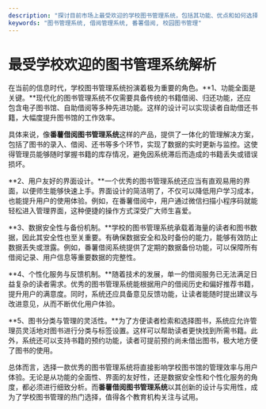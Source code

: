 ```yaml
---
description: "探讨目前市场上最受欢迎的学校图书管理系统，包括其功能、优点和如何选择合适的系统。"
keywords: "图书管理系统, 借阅管理系统, 番薯借阅, 校园图书管理"
---
```

# 最受学校欢迎的图书管理系统解析

在当前的信息时代，学校图书管理系统扮演着极为重要的角色。**1、功能全面是关键。**现代化的图书管理系统不仅需要具备传统的书籍借阅、归还功能，还应包含电子图书馆、自助借阅等多种先进功能。这样的设计可以实现读者自助借还书籍，大幅度提升图书馆的工作效率。

具体来说，像**番薯借阅图书管理系统**这样的产品，提供了一体化的管理解决方案，包括了图书的录入、借阅、还书等多个环节，实现了数据的实时更新与监控。这使得管理员能够随时掌握书籍的库存情况，避免因系统滞后而造成的书籍丢失或错误损坏。

**2、用户友好的界面设计。**一个优秀的图书管理系统还应当有直观易用的界面，以便师生能够快速上手。界面设计的简洁明了，不仅可以降低用户学习成本，也能提升用户的使用体验。例如，在番薯借阅中，用户通过微信扫描小程序码就能轻松进入管理界面，这种便捷的操作方式深受广大师生喜爱。

**3、数据安全性与备份机制。**学校的图书管理系统承载着海量的读者和图书数据，因此其安全性也至关重要。有确保数据安全和及时备份的能力，能够有效防止数据丢失或泄露。例如，番薯借阅系统提供了定期的数据备份功能，可以保障所有借阅记录、用户信息等重要数据的完整性。

**4、个性化服务与反馈机制。**随着技术的发展，单一的借阅服务已无法满足日益复杂的读者需求。优秀的图书管理系统能根据用户的借阅历史和偏好推荐书籍，提升用户的满意度。同时，系统还应具备意见反馈功能，让读者能随时提出建议与改进意见，从而不断优化用户体验。 

**5、图书分类与管理的灵活性。**为了方便读者检索和选择图书，系统应允许管理员灵活地对图书进行分类与标签设置。这样可以帮助读者更快找到所需书籍。此外，系统还可以支持书籍的预约功能，读者可提前预约尚未借出图书，极大地方便了图书的使用。

总体而言，选择一款优秀的图书管理系统将直接影响学校图书馆的管理效率与用户体验。无论是从功能的全面性、界面的友好性，还是数据安全性和个性化服务的角度，都必须进行细致分析。而**番薯借阅图书管理系统**以其创新的设计与实用性，成为了学校图书管理的热门选择，值得各个教育机构关注与试用。
